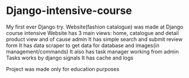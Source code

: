 # Django-intensive-course
My first ever Django try. Website(fashion catalogue) was made at Django course intensive
Website has 3 main views: home, catalogue and detail product view and of cause admin
It has simple search and submit review form
It has data scraper to get data for database and images(in management/commands)
It also has task manager working from admin
Tasks works by django signals
It has cache and logs

Project was made only for education purposes
